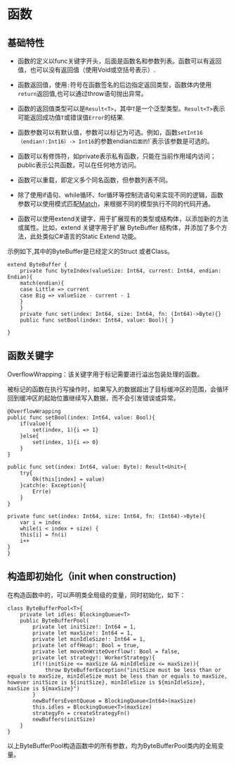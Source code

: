 # 函数

## 基础特性
- 函数的定义以func关键字开头，后面是函数名和参数列表。函数可以有返回值，也可以没有返回值（使用Void或空括号表示）.

- 函数返回值，使用`:`符号在函数签名的后边指定返回类型，函数体内使用`return`返回值,也可以通过throw语句抛出异常。

- 函数的返回值类型可以是`Result<T>`，其中`T`是一个泛型类型。`Result<T>`表示可能返回成功值`T`或错误值`Error`的结果.

- 函数参数可以有默认值，参数可以标记为可选。例如，函数`setInt16（endian!:Int16）-> Int16`的参数endian`后面的`!`表示该参数是可选的。

- 函数可以有修饰符，如private表示私有函数，只能在当前作用域内访问；public表示公共函数，可以在任何地方访问。

- 函数可以重载，即定义多个同名函数，但参数列表不同。

- 除了使用if语句、while循环、for循环等控制流语句来实现不同的逻辑，函数参数可以使用模式匹配[Match](./docs/match.md)，来根据不同的模型执行不同的代码开通。

- 函数可以使用extend关键字，用于扩展现有的类型或结构体，以添加新的方法或属性。比如，extend 关键字用于扩展 ByteBuffer 结构体，并添加了多个方法，此处类似C#语言的Static Extend 功能。

示例如下,其中的ByteBuffer是已经定义的Struct 或者Class。


```Cangjie
extend ByteBuffer {
    private func byteIndex(valueSize: Int64, current: Int64, endian: Endian){
    match(endian){
    case Little => current
    case Big => valueSize - current - 1
    }
    }
    private func set(index: Int64, size: Int64, fn: (Int64)->Byte){}
    public func setBool(index: Int64, value: Bool){ }

}
```

## 函数关键字

OverflowWrapping：该关键字用于标记需要进行溢出包装处理的函数。

被标记的函数在执行写操作时，如果写入的数据超出了目标缓冲区的范围，会循环回到缓冲区的起始位置继续写入数据，而不会引发错误或异常。


```CJ
@OverflowWrapping
public func setBool(index: Int64, value: Bool){
    if(value){
        set(index, 1){i => 1}
    }else{
        set(index, 1){i => 0}
    }
}

public func set(index: Int64, value: Byte): Result<Unit>{
    try{
        Ok(this[index] = value)
    }catch(e: Exception){
        Err(e)
    }
}

private func set(index: Int64, size: Int64, fn: (Int64)->Byte){
    var i = index
    while(i < index + size) {
    this[i] = fn(i)
    i++
}
}

```

## 构造即初始化（init when construction)

在构造函数中的，可以声明类全局级的变量，同时初始化，如下：

```Cangjie
class ByteBufferPool<T>{
    private let idles: BlockingQueue<T>
    public ByteBufferPool(
        private let initSize!: Int64 = 1,
        private let maxSize!: Int64 = 1,
        private let minIdleSize!: Int64 = 1,
        private let offHeap!: Bool = true,
        private let moveOnWriteOverflow!: Bool = false,
        private let strategy!: WorkerStrategy){
        if(!(initSize <= maxSize && minIdleSize <= maxSize)){
            throw ByteBufferException("initSize must be less than or equals to maxSize, minIdleSize must be less than or equals to maxSize, however initSize is ${initSize}, minIdleSize is ${minIdleSize}, maxSize is ${maxSize}")
        }
        newBuffersEventQueue = BlockingQueue<Int64>(maxSize)
        this.idles = BlockingQueue<T>(maxSize)
        strategyFn = createStrategyFn()
        newBuffers(initSize)
    }
}
```

以上ByteBufferPool构造函数中的所有参数，均为ByteBufferPool类内的全局变量。